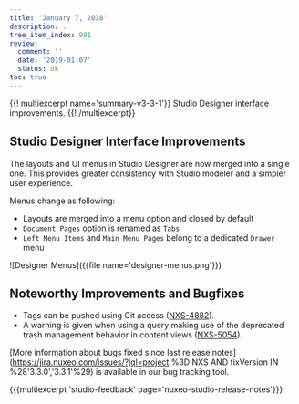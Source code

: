 ```yaml
---
title: 'January 7, 2018'
description: .
tree_item_index: 981
review:
  comment: ''
  date: '2019-01-07'
  status: ok
toc: true
---
```


{{! multiexcerpt name='summary-v3-3-1'}}
Studio Designer interface improvements.
{{! /multiexcerpt}}

## Studio Designer Interface Improvements
The layouts and UI menus in Studio Designer are now merged into a single one. This provides greater consistency with Studio modeler and a simpler user experience.

Menus change as following:
- Layouts are merged into a menu option and closed by default
- `Document Pages` option is renamed as `Tabs`
- `Left Menu Items` and `Main Menu Pages` belong to a dedicated `Drawer` menu

![Designer Menus]({{file name='designer-menus.png'}})


## Noteworthy Improvements and Bugfixes

- Tags can be pushed using Git access ([NXS-4882](https://jira.nuxeo.com/browse/NXS-4882)).
- A warning is given when using a query making use of the deprecated trash management behavior in content views ([NXS-5054](https://jira.nuxeo.com/browse/NXS-5054)).

[More information about bugs fixed since last release notes](https://jira.nuxeo.com/issues/?jql=project %3D NXS AND fixVersion IN %28'3.3.0','3.3.1'%29) is available in our bug tracking tool.

{{{multiexcerpt 'studio-feedback' page='nuxeo-studio-release-notes'}}}
